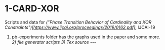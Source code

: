 # 1-CARD-XOR
Scripts and data for *("Phase Transition Behavior of Cardinality and XOR Constraints")[https://www.ijcai.org/proceedings/2019/0162.pdf]*, IJCAI-19

1) pb-experiments folder has the graphs used in the paper and some more. 
*2) file generator scripts*
*3) Tex source ---*

